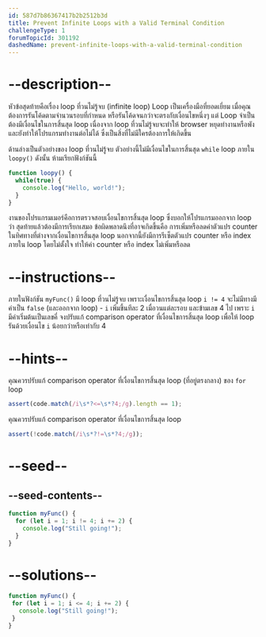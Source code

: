 ```yaml
---
id: 587d7b86367417b2b2512b3d
title: Prevent Infinite Loops with a Valid Terminal Condition
challengeType: 1
forumTopicId: 301192
dashedName: prevent-infinite-loops-with-a-valid-terminal-condition
---
```


# --description--

หัวข้อสุดท้ายคือเรื่อง loop ที่วนไม่รู้จบ (infinite loop) Loop เป็นเครื่องมือที่ยอดเยี่ยม เมื่อคุณต้องการรันโค้ดตามจำนวนรอบที่กำหนด หรือรันโค้ดจนกว่าจะตรงกับเงื่อนไขหนึ่งๆ แต่ Loop จำเป็นต้องมีเงื่อนไขในการสิ้นสุด loop เนื่องจาก loop ที่วนไม่รู้จบจะทำให้ browser หยุดทำงานหรือพัง และยังทำให้โปรแกรมทำงานต่อไม่ได้ ซึ่งเป็นสิ่งที่ไม่มีใครต้องการให้เกิดขึ้น

ด้านล่างเป็นตัวอย่างของ loop ที่วนไม่รู้จบ ตัวอย่างนี้ไม่มีเงื่อนไขในการสิ้นสุด `while` loop ภายใน `loopy()` ดังนั้น ห้ามเรียกฟังก์ชันนี้

```js
function loopy() {
  while(true) {
    console.log("Hello, world!");
  }
}
```

งานของโปรแกรมเมอร์คือการตรวจสอบเงื่อนไขการสิ้นสุด loop ซึ่งบอกให้โปรแกรมออกจาก loop ว่า สุดท้ายแล้วต้องมีการเรียกเสมอ ข้อผิดพลาดนึงที่อาจเกิดขึ้นคือ การเพิ่มหรือลดค่าตัวแปร counter ในทิศทางที่ต่างจากเงื่อนไขการสิ้นสุด loop นอกจากนี้ยังมีการรีเซ็ตตัวแปร counter หรือ index ภายใน loop โดยไม่ตั้งใจ ทำให้ค่า counter หรือ index ไม่เพิ่มหรือลด


# --instructions--

ภายในฟังก์ชัน `myFunc()` มี loop ที่วนไม่รู้จบ เพราะเงื่อนไขการสิ้นสุด loop `i != 4` จะไม่มีทางมีค่าเป็น `false` (และออกจาก loop) - `i` เพิ่มขึ้นทีละ 2 เมื่อวนแต่ละรอบ และข้ามเลข 4 ไป เพราะ `i` มีค่าเริ่มต้นเป็นเลขคี่ จงปรับแก้ comparison operator ที่เงื่อนไขการสิ้นสุด loop เพื่อให้ loop รันด้วยเงื่อนไข `i` น้อยกว่าหรือเท่ากับ 4

# --hints--

คุณควรปรับแก้ comparison operator ที่เงื่อนไขการสิ้นสุด loop (ที่อยู่ตรงกลาง) ของ `for` loop

```js
assert(code.match(/i\s*?<=\s*?4;/g).length == 1);
```

คุณควรปรับแก้ comparison operator ที่เงื่อนไขการสิ้นสุด loop

```js
assert(!code.match(/i\s*?!=\s*?4;/g));
```

# --seed--

## --seed-contents--

```js
function myFunc() {
  for (let i = 1; i != 4; i += 2) {
    console.log("Still going!");
  }
}
```

# --solutions--

```js
function myFunc() {
 for (let i = 1; i <= 4; i += 2) {
   console.log("Still going!");
 }
}
```
